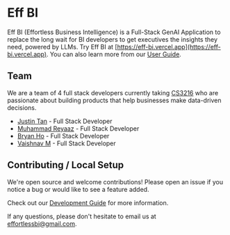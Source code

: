 # Eff BI

Eff BI (Effortless Business Intelligence) is a Full-Stack GenAI Application to replace the long wait for BI developers to get executives the insights they need, powered by LLMs.
Try Eff BI at [https://eff-bi.vercel.app](https://eff-bi.vercel.app). You can also learn more from our [User Guide](https://eff-bi-docs.vercel.app/docs/user/getting-started/setup).

## Team

We are a team of 4 full stack developers currently taking [CS3216](https://cs3216.com) who are passionate about building products that help businesses make data-driven decisions.

- [Justin Tan](https://github.com/jyztintan) - Full Stack Developer
- [Muhammad Reyaaz](https://github.com/ARPspoofing)  - Full Stack Developer 
- [Bryan Ho](https://github.com/bryanhce) - Full Stack Developer
- [Vaishnav M](https://github.com/Vshnv2001) - Full Stack Developer

## Contributing / Local Setup

We're open source and welcome contributions! Please open an issue if you notice a bug or would like to see a feature added.

Check out our [Development Guide](https://eff-bi-docs.vercel.app/docs/developer/contribute) for more information.

If any questions, please don't hesitate to email us at effortlessbi@gmail.com.

